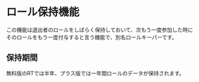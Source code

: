 # ロール保持機能
この機能は退出者のロールをしばらく保持しておいて、次もう一度参加した時にそのロールをもう一度付与すると言う機能で、別名ロールキーパーです。

## 保持期間
無料版のRTでは半年、プラス版では一年間ロールのデータが保持されます。